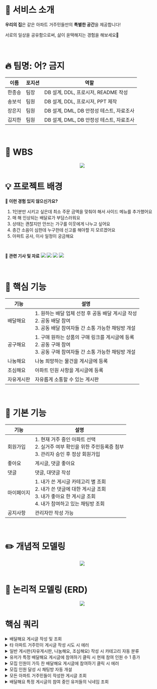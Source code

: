 # 💒 서비스 소개

**우리의 집**은 같은 아파트 거주민들만의 **특별한 공간**을 제공합니다!

서로의 일상을 공유함으로써, 삶이 윤택해지는 경험을 해보세요🌟

<br>

# 🔥 팀명: 어? 금지

| 이름 | 포지션 | 역할 |
| --- | --- | --- |
| 한종승 | 팀장 | DB 설계, DDL, 프로시저, README 작성 |
| 송보석 | 팀원 | DB 설계, DDL, 프로시저, PPT 제작|
| 장은지 | 팀원 | DB 설계, DML, DB 안정성 테스트, 자료조사 |
| 김지한 | 팀원 | DB 설계, DML, DB 안정성 테스트, 자료조사 |

<br>

# 🔎 WBS
<center>
    <img src="./images/wbs.png" />
</center>

# 💡 프로젝트 배경

**📌 이런 경험 있지 않으신가요?**
1. 1인분만 시키고 싶은데 최소 주문 금액을 맞춰야 해서 사이드 메뉴를 추가했어요
2. 매 해 인상되는 배달료가 부담스러워요
3. 상태는 괜찮지만 안쓰는 가구를 이웃에게 나누고 싶어요
4. 층간 소음이 심한데 누구한테 신고를 해야할 지 모르겠어요
5. 아파트 공사, 이사 일정이 궁금해요

<br>

**📰 관련 기사 및 자료**
<img src="./images/기사_1.png" />
<img src="./images/기사_3.png" />
<img src="./images/캡쳐_1.png" />
<img src="./images/캡쳐_2.png" />

<br>

# 📌 핵심 기능
| 기능 | 설명 |
| --- | --- |
| 배달해요 | 1. 원하는 배달 업체 선정 후 공동 배달 게시글 작성 </br> 2. 공동 배달 참여 </br> 3. 공동 배달 참여자들 간 소통 가능한 채팅방 개설 |
| 공구해요 | 1. 구매 원하는 상품의 구매 링크를 게시글에 등록 </br> 2. 공동 구매 참여 </br> 3. 공동 구매 참여자들 간 소통 가능한 채팅방 개설 |
| 나눔해요 | 나눔 희망하는 물건을 게시글에 등록 |
| 조심해요 | 아파트 민원 사항을 게시글에 등록 |
| 자유게시판 | 자유롭게 소통할 수 있는 게시판 |

<br>

# 🌻 기본 기능
| 기능 | 설명 |
| --- | --- |
| 회원가입 | 1. 현재 거주 중인 아파트 선택 </br> 2. 실거주 여부 확인을 위한 주민등록증 첨부 </br> 3. 관리자 승인 후 정상 회원가입 |
| 좋아요 | 게시글, 댓글 좋아요 |
| 댓글 | 댓글, 대댓글 작성 |
| 마이페이지 | 1. 내가 쓴 게시글 카테고리 별 조회 </br> 2. 내가 쓴 댓글에 대한 게시글 조회 </br> 3. 내가 좋아요 한 게시글 조회 </br> 4. 내가 참여하고 있는 채팅방 조회 |
| 공지사항 | 관리자만 작성 가능|

<br>

# ✏️ 개념적 모델링
<center>
    <img src="./data_modeling/우리의집_개념적모델링.png" />
</center>

<br>

# 📅 논리적 모델링 (ERD)
<center>
    <img src="./data_modeling/우리의집_ERD.png" />
</center>

# 핵심 쿼리
<details>
    <summary>배달해요 게시글 작성 및 조회</summary>
    <img src="./queries_result/1.png" />
</details>
<details>
    <summary>타 아파트 거주민이 게시글 작성 시도 시 에러</summary>
    <img src="./queries_result/2.png" />
</details>
<details>
    <summary>일반 게시판(자유게시판, 나눔해요, 조심해요) 작성 시 카테고리 자동 분류</summary>
    <img src="./queries_result/3.png" />
</details>
<details>
    <summary>유저가 특정 배달해요 게시글에 참여하기 클릭 시 현재 참여 인원 수 1 증가</summary>
    <img src="./queries_result/4.png" />
</details>
<details>
    <summary>모집 인원이 가득 찬 배달해요 게시글에 참여하기 클릭 시 에러</summary>
    <img src="./queries_result/5.png" />
</details>
<details>
    <summary>모집 인원 달성 시 채팅방 자동 개설</summary>
    <img src="./queries_result/6.png" />
</details>
<details>
    <summary>모든 아파트 거주민들이 작성한 게시글 조회</summary>
    <img src="./queries_result/7.png" />
</details>
<details>
    <summary>배달해요 특정 게시글의 참여 중인 유저들의 닉네임 조회</summary>
    <img src="./queries_result/8.png" />
</details>
